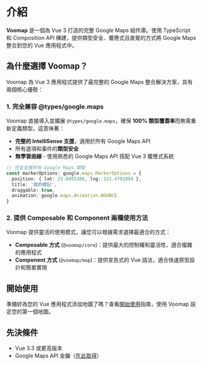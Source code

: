 # 介紹

**Voomap** 是一個為 Vue 3 打造的完整 Google Maps 組件庫。使用 TypeScript 和 Composition API 構建，提供類型安全、響應式且直覺的方式將 Google Maps 整合到您的 Vue 應用程式中。

## 為什麼選擇 Voomap？

Voomap 為 Vue 3 應用程式提供了最完整的 Google Maps 整合解決方案，具有兩個核心優勢：

### 1. 完全兼容 @types/google.maps

Voomap 直接導入並擴展 `@types/google.maps`，確保 **100% 類型覆蓋率**而無需重新定義類型。這意味著：

- **完整的 IntelliSense 支援**，適用於所有 Google Maps API
- 所有選項和事件的**類型安全**
- **無學習曲線** - 使用熟悉的 Google Maps API 搭配 Vue 3 響應式系統

```typescript
// 完全支援所有 Google Maps 類型
const markerOptions: google.maps.MarkerOptions = {
  position: { lat: 25.0855388, lng: 121.4791004 },
  title: '我的標記',
  draggable: true,
  animation: google.maps.Animation.BOUNCE
}
```

### 2. 提供 Composable 和 Component 兩種使用方法

Voomap 提供靈活的使用模式，讓您可以根據需求選擇最適合的方式：

- **Composable 方式** (`@voomap/core`)：提供最大的控制權和靈活性，適合複雜的應用程式
- **Component 方式** (`@voomap/map`)：提供宣告式的 Vue 語法，適合快速原型設計和簡單實現

## 開始使用

準備好為您的 Vue 應用程式添加地圖了嗎？查看[開始使用](./getting-started.md)指南，使用 Voomap 設定您的第一個地圖。

## 先決條件

- Vue 3.3 或更高版本
- Google Maps API 金鑰（[在此取得](https://developers.google.com/maps/documentation/javascript/get-api-key)）
